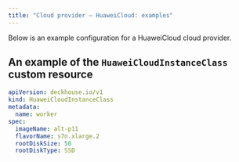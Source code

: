 ```yaml
---
title: "Cloud provider — HuaweiCloud: examples"
---
```


Below is an example configuration for a HuaweiCloud cloud provider.

## An example of the `HuaweiCloudInstanceClass` custom resource

```yaml
apiVersion: deckhouse.io/v1
kind: HuaweiCloudInstanceClass
metadata:
  name: worker
spec:
  imageName: alt-p11
  flavorName: s7n.xlarge.2
  rootDiskSize: 50
  rootDiskType: SSD
```

